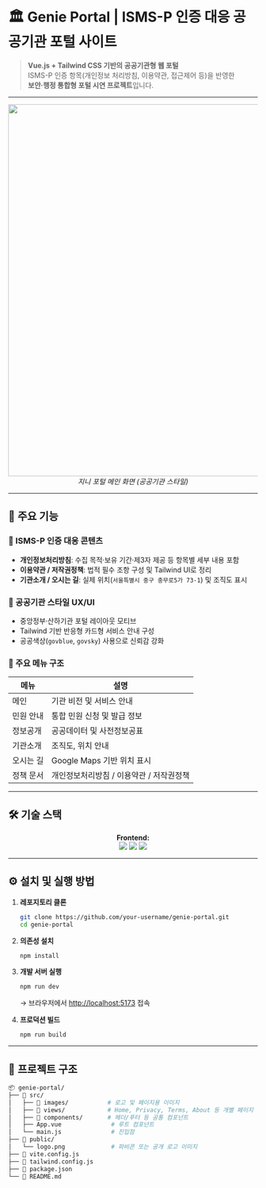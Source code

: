 # 🏛️ Genie Portal | ISMS-P 인증 대응 공공기관 포털 사이트

> **Vue.js + Tailwind CSS 기반의 공공기관형 웹 포털**  
> ISMS-P 인증 항목(개인정보 처리방침, 이용약관, 접근제어 등)을 반영한  
> **보안·행정 통합형 포털 시연 프로젝트**입니다.

---

<p align="center">
  <img src="src/images/지니포털.png" width="750">
  <br>
  <em>지니 포털 메인 화면 (공공기관 스타일)</em>
</p>

---

## 🚀 주요 기능

### 🔐 ISMS-P 인증 대응 콘텐츠
- **개인정보처리방침**: 수집 목적·보유 기간·제3자 제공 등 항목별 세부 내용 포함  
- **이용약관 / 저작권정책**: 법적 필수 조항 구성 및 Tailwind UI로 정리  
- **기관소개 / 오시는 길**: 실제 위치(`서울특별시 중구 충무로5가 73-1`) 및 조직도 표시  

### 🏢 공공기관 스타일 UX/UI
- 중앙정부·산하기관 포털 레이아웃 모티브  
- Tailwind 기반 반응형 카드형 서비스 안내 구성  
- 공공색상(`govblue`, `govsky`) 사용으로 신뢰감 강화  

### 🧭 주요 메뉴 구조
| 메뉴 | 설명 |
|------|------|
| 메인 | 기관 비전 및 서비스 안내 |
| 민원 안내 | 통합 민원 신청 및 발급 정보 |
| 정보공개 | 공공데이터 및 사전정보공표 |
| 기관소개 | 조직도, 위치 안내 |
| 오시는 길 | Google Maps 기반 위치 표시 |
| 정책 문서 | 개인정보처리방침 / 이용약관 / 저작권정책 |

---

## 🛠️ 기술 스택

<p align="center">
  <strong>Frontend:</strong><br>
  <img src="https://img.shields.io/badge/Vue.js-42B883?style=for-the-badge&logo=vue.js&logoColor=white"/>
  <img src="https://img.shields.io/badge/TailwindCSS-06B6D4?style=for-the-badge&logo=tailwindcss&logoColor=white"/>
  <img src="https://img.shields.io/badge/Vite-646CFF?style=for-the-badge&logo=vite&logoColor=white"/>
</p>

---

## ⚙️ 설치 및 실행 방법

1. **레포지토리 클론**
    ```bash
    git clone https://github.com/your-username/genie-portal.git
    cd genie-portal
    ```

2. **의존성 설치**
    ```bash
    npm install
    ```

3. **개발 서버 실행**
    ```bash
    npm run dev
    ```
    → 브라우저에서 [http://localhost:5173](http://localhost:5173) 접속

4. **프로덕션 빌드**
    ```bash
    npm run build
    ```

---

## 📂 프로젝트 구조

```bash
📦 genie-portal/
├── 📁 src/
│   ├── 📁 images/           # 로고 및 페이지용 이미지
│   ├── 📁 views/            # Home, Privacy, Terms, About 등 개별 페이지
│   ├── 📁 components/       # 헤더/푸터 등 공통 컴포넌트
│   ├── App.vue              # 루트 컴포넌트
│   └── main.js              # 진입점
├── 📁 public/
│   └── logo.png             # 파비콘 또는 공개 로고 이미지
├── 📜 vite.config.js
├── 📜 tailwind.config.js
├── 📜 package.json
└── 📜 README.md

